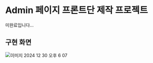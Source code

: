 # Admin 페이지 프론트단 제작 프로젝트


미완료입니다...

## 구현 화면
![이미지 2024  12  30  오후 6 07](https://github.com/user-attachments/assets/33859095-1ff8-46b7-b93f-3f6666cb8067)
